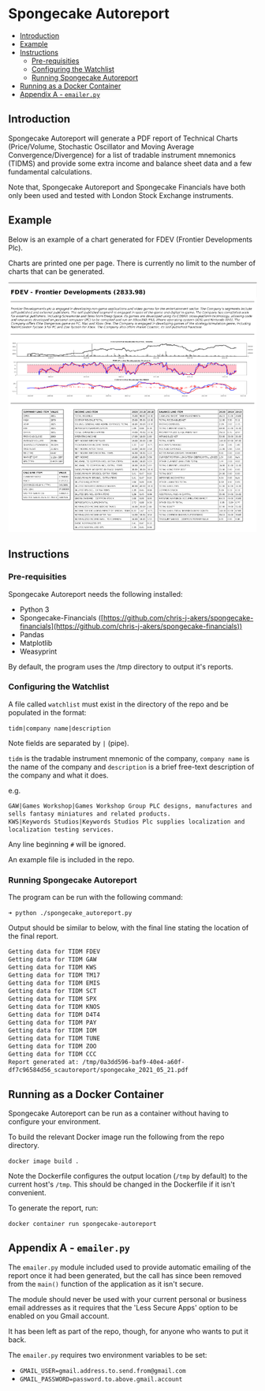 # Spongecake Autoreport

- [Introduction](#introduction)
- [Example](#example)
- [Instructions](#instructions)
  - [Pre-requisities](#pre-requisities)
  - [Configuring the Watchlist](#configuring-the-watchlist)
  - [Running Spongecake Autoreport](#running-spongecake-autoreport)
- [Running as a Docker Container](#running-as-a-docker-container)
- [Appendix A - `emailer.py`](#appendix-a---emailerpy)

## Introduction

Spongecake Autoreport will generate a PDF report of Technical Charts (Price/Volume, Stochastic Oscillator and Moving Average Convergence/Divergence) for a list of tradable instrument mnemonics (TIDMS) and provide some extra income and balance sheet data and a few fundamental calculations.

Note that, Spongecake Autoreport and Spongecake Financials have both only been used and tested with London Stock Exchange instruments.

## Example

Below is an example of a chart generated for FDEV (Frontier Developments Plc).

Charts are printed one per page. There is currently no limit to the number of charts that can be generated.

![](readme_img/autoreport-example.png)


## Instructions

### Pre-requisities

Spongecake Autoreport needs the following installed:

* Python 3
* Spongecake-Financials ([https://github.com/chris-j-akers/spongecake-financials](https://github.com/chris-j-akers/spongecake-financials))
* Pandas
* Matplotlib
* Weasyprint

By default, the program uses the /tmp directory to output it's reports.

### Configuring the Watchlist

A file called `watchlist` must exist in the directory of the repo and be populated in the format:

`tidm|company name|description`

Note fields are separated by `|` (pipe).

`tidm` is the tradable instrument mnemonic of the company, `company name` is the name of the company and `description` is a brief free-text description of the company and what it does.

e.g.

```
GAW|Games Workshop|Games Workshop Group PLC designs, manufactures and sells fantasy miniatures and related products.
KWS|Keywords Studios|Keywords Studios Plc supplies localization and localization testing services. 
```

Any line beginning `#` will be ignored.

An example file is included in the repo.

### Running Spongecake Autoreport

The program can be run with the following command:

`➜ python ./spongecake_autoreport.py`

Output should be similar to below, with the final line stating the location of the final report.

```
Getting data for TIDM FDEV
Getting data for TIDM GAW
Getting data for TIDM KWS
Getting data for TIDM TM17
Getting data for TIDM EMIS
Getting data for TIDM SCT
Getting data for TIDM SPX
Getting data for TIDM KNOS
Getting data for TIDM D4T4
Getting data for TIDM PAY
Getting data for TIDM IOM
Getting data for TIDM TUNE
Getting data for TIDM ZOO
Getting data for TIDM CCC
Report generated at: /tmp/0a3dd596-baf9-40e4-a60f-df7c96584d56_scautoreport/spongecake_2021_05_21.pdf
```
## Running as a Docker Container

Spongecake Autoreport can be run as a container without having to configure your environment.

To build the relevant Docker image run the following from the repo directory.

`docker image build .`

Note the Dockerfile configures the output location (`/tmp` by default) to the current host's `/tmp`. This should be changed in the Dockerfile if it isn't convenient.

To generate the report, run:

`docker container run spongecake-autoreport`

## Appendix A - `emailer.py`

The `emailer.py` module included used to provide automatic emailing of the report once it had been generated, but the call has since been removed from the `main()` function of the application as it isn't secure.

The module should never be used with your current personal or business email addresses as it requires that the 'Less Secure Apps' option to be enabled on you Gmail account.

It has been left as part of the repo, though, for anyone who wants to put it back. 

The `emailer.py` requires two environment variables to be set:

* `GMAIL_USER=gmail.address.to.send.from@gmail.com`
* `GMAIL_PASSWORD=password.to.above.gmail.account`

